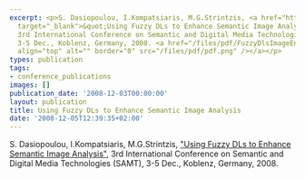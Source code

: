 ```yaml
---
excerpt: <p>S. Dasiopoulou, I.Kompatsiaris, M.G.Strintzis, <a href="http://www.springerlink.com/content/m0084n4881xx4248/"
  target="_blank">&quot;Using Fuzzy DLs to Enhance Semantic Image Analysis&quot;</a>,
  3rd International Conference on Semantic and Digital Media Technologies (SAMT),
  3-5 Dec., Koblenz, Germany, 2008. <a href="/files/pdf/FuzzyDlsImageEnhancement08-camera_ready.pdf"><img
  align="top" alt="" border="0" src="/files/pdf/pdf.png" /></a></p>
types: publication
tags:
- conference_publications
images: []
publication_date: '2008-12-03T00:00:00'
layout: publication
title: Using Fuzzy DLs to Enhance Semantic Image Analysis
date: '2008-12-05T12:39:35+02:00'
---
```

<p>S. Dasiopoulou, I.Kompatsiaris, M.G.Strintzis, <a href="http://www.springerlink.com/content/m0084n4881xx4248/" target="_blank">&quot;Using Fuzzy DLs to Enhance Semantic Image Analysis&quot;</a>, 3rd International Conference on Semantic and Digital Media Technologies (SAMT), 3-5 Dec., Koblenz, Germany, 2008. <a href="/files/pdf/FuzzyDlsImageEnhancement08-camera_ready.pdf"><img align="top" alt="" border="0" src="/files/pdf/pdf.png" /></a></p>

